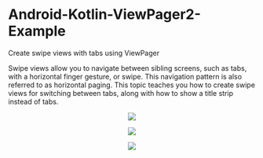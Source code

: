 # Android-Kotlin-ViewPager2-Example
Create swipe views with tabs using ViewPager

Swipe views allow you to navigate between sibling screens, such as tabs, with a horizontal finger gesture, or swipe. This navigation pattern is also referred to as horizontal paging. This topic teaches you how to create swipe views for switching between tabs, along with how to show a title strip instead of tabs.

<p align="center"> 
<img src="http://www.codingwithjks.tech/Github/v1.jpg"/>
</p>
<p align="center"> 
<img src="http://www.codingwithjks.tech/Github/v2.jpg"/>
</p>
<p align="center"> 
<img src="http://www.codingwithjks.tech/Github/v3.jpg"/>
</p>
